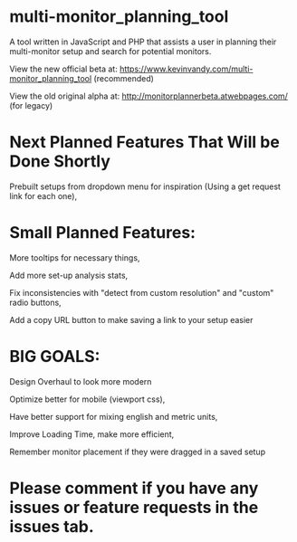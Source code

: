 # multi-monitor_planning_tool
A tool written in JavaScript and PHP that assists a user in planning their multi-monitor setup and search for potential monitors.

View the new official beta at: https://www.kevinvandy.com/multi-monitor_planning_tool (recommended)

View the old original alpha at: http://monitorplannerbeta.atwebpages.com/ (for legacy)


# Next Planned Features That Will be Done Shortly

Prebuilt setups from dropdown menu for inspiration (Using a get request link for each one), 


# Small Planned Features:

More tooltips for necessary things,

Add more set-up analysis stats, 

Fix inconsistencies with "detect from custom resolution" and "custom" radio buttons, 

Add a copy URL button to make saving a link to your setup easier


# BIG GOALS:

Design Overhaul to look more modern

Optimize better for mobile (viewport css),

Have better support for mixing english and metric units,

Improve Loading Time, make more efficient,

Remember monitor placement if they were dragged in a saved setup


# Please comment if you have any issues or feature requests in the issues tab.
